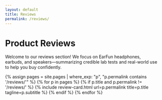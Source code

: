 ```yaml
---
layout: default
title: Reviews
permalink: /reviews/
---
```


# Product Reviews

Welcome to our reviews section! We focus on EarFun headphones, earbuds, and speakers—summarizing credible lab tests and real-world use to help you buy confidently.

{% assign pages = site.pages | where_exp: "p", "p.permalink contains '/reviews/'" %}
{% for p in pages %}
{% if p.title and p.permalink != '/reviews/' %}
{% include review-card.html url=p.permalink title=p.title tagline=p.subtitle %}
{% endif %}
{% endfor %}
